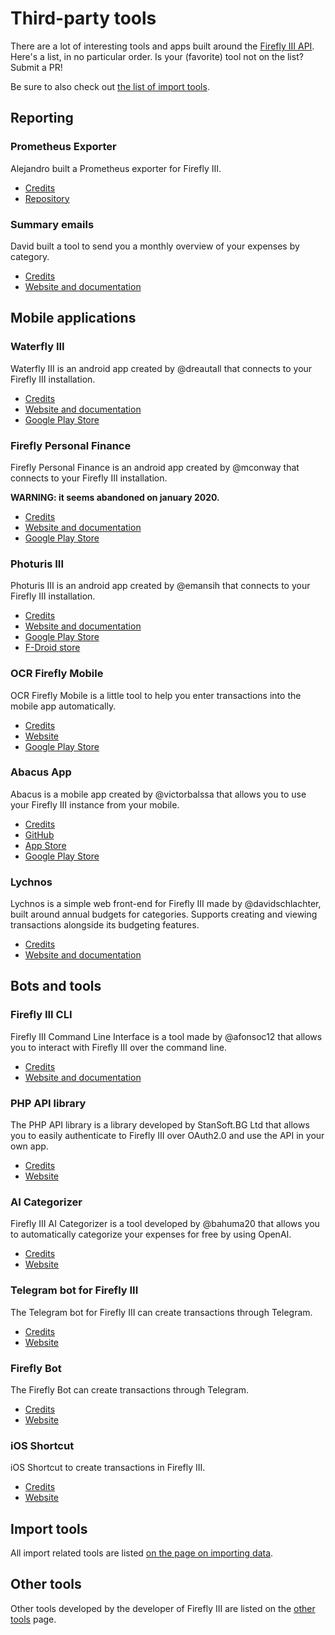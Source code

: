 # Third-party tools

There are a lot of interesting tools and apps built around the [Firefly III API](../api/index.md). Here's a list, in no particular order. Is your (favorite) tool not on the list? Submit a PR!

Be sure to also check out [the list of import tools](../importing-data/index.md#other-import-tools).


## Reporting

### Prometheus Exporter

Alejandro built a Prometheus exporter for Firefly III.

- [Credits](https://github.com/kinduff)
- [Repository](https://github.com/kinduff/firefly_iii_exporter)

### Summary emails

David built a tool to send you a monthly overview of your expenses by category.

- [Credits](https://github.com/davidschlachter)
- [Website and documentation](https://github.com/davidschlachter/firefly-iii-email-summary)

## Mobile applications

### Waterfly III

Waterfly III is an android app created by @dreautall that connects to your Firefly III installation.

- [Credits](https://github.com/dreautall)
- [Website and documentation](https://github.com/dreautall/waterfly-iii)
- [Google Play Store](https://play.google.com/store/apps/details?id=com.dreautall.waterflyiii)

### Firefly Personal Finance

Firefly Personal Finance is an android app created by @mconway that connects to your Firefly III installation.

**WARNING: it seems abandoned on january 2020.**

- [Credits](https://github.com/mconway)
- [Website and documentation](https://github.com/mconway/firefly-app/)
- [Google Play Store](https://play.google.com/store/apps/details?id=com.zerobyte.firefly)

### Photuris III

Photuris III is an android app created by @emansih that connects to your Firefly III installation.

- [Credits](https://github.com/emansih)
- [Website and documentation](https://github.com/emansih/FireflyMobile)
- [Google Play Store](https://play.google.com/store/apps/details?id=xyz.hisname.fireflyiii)
- [F-Droid store](https://f-droid.org/packages/xyz.hisname.fireflyiii/)

### OCR Firefly Mobile

OCR Firefly Mobile is a little tool to help you enter transactions into the mobile app automatically.

- [Credits](https://github.com/luifermoron)
- [Website](https://github.com/luifermoron/ocrFireflyMobile)
- [Google Play Store](https://play.google.com/store/apps/details?id=com.opensource.autofill)

### Abacus App

Abacus is a mobile app created by @victorbalssa that allows you to use your Firefly III instance from your mobile.

- [Credits](https://github.com/victorbalssa)
- [GitHub](https://github.com/victorbalssa/abacus)
- [App Store](https://apps.apple.com/us/app/1627093491)
- [Google Play Store](https://play.google.com/store/apps/details?id=abacus.fireflyiii.android.app)

### Lychnos

Lychnos is a simple web front-end for Firefly III made by @davidschlachter, built around annual budgets for categories. Supports creating and viewing transactions alongside its budgeting features.

- [Credits](https://github.com/davidschlachter)
- [Website and documentation](https://github.com/davidschlachter/lychnos)

## Bots and tools

### Firefly III CLI

Firefly III Command Line Interface is a tool made by @afonsoc12 that allows you to interact with Firefly III over the command line.

- [Credits](https://github.com/afonsoc12)
- [Website and documentation](https://github.com/afonsoc12/firefly-cli)

### PHP API library

The PHP API library is a library developed by StanSoft.BG Ltd that allows you to easily authenticate to Firefly III over OAuth2.0 and use the API in your own app.

- [Credits](https://github.com/StanSoftBG)
- [Website](https://github.com/StanSoftBG/oauth2-firefly-iii)

### AI Categorizer

Firefly III AI Categorizer is a tool developed by @bahuma20 that allows you to automatically categorize your expenses for free by using OpenAI.

- [Credits](https://github.com/bahuma20)
- [Website](https://github.com/bahuma20/firefly-iii-ai-categorize)

### Telegram bot for Firefly III

The Telegram bot for Firefly III can create transactions through Telegram.

- [Credits](https://github.com/cyxou)
- [Website](https://github.com/cyxou/firefly-iii-telegram-bot)

### Firefly Bot

The Firefly Bot can create transactions through Telegram.

- [Credits](https://github.com/vjFaLk)
- [Website](https://github.com/vjFaLk/firefly-bot)

### iOS Shortcut

iOS Shortcut to create transactions in Firefly III.  

- [Credits](https://github.com/dimarei)
- [Website](https://github.com/dimarei/firefly-ios-shortcuts)

## Import tools

All import related tools are listed [on the page on importing data](../importing-data/index.md).

## Other tools

Other tools developed by the developer of Firefly III are listed on the [other tools](../../other-tools/index.md) page.
